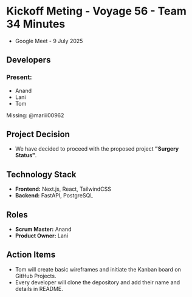 # Kickoff Meting - Voyage 56 - Team 34 Minutes
- Google Meet - 9 July 2025

## Developers

### Present:
- Anand
- Lani
- Tom

Missing: @mariii00962 

## Project Decision
- We have decided to proceed with the proposed project **"Surgery Status"**.

## Technology Stack
- **Frontend:** Next.js, React, TailwindCSS
- **Backend:** FastAPI, PostgreSQL

## Roles
- **Scrum Master:** Anand
- **Product Owner:** Lani

## Action Items
- Tom will create basic wireframes and initiate the Kanban board on GitHub Projects.
- Every developer will clone the depository and add their name and details in README.